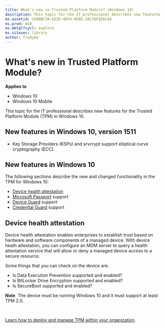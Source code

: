 ```yaml
---
title: What's new in Trusted Platform Module? (Windows 10)
description: This topic for the IT professional describes new features for the Trusted Platform Module (TPM) in Windows 10.
ms.assetid: CE8BBC2A-EE2D-4DFA-958E-2A178F2E6C44
ms.prod: W10
ms.mktglfcycl: explore
ms.sitesec: library
author: TrudyHa
---
```


# What's new in Trusted Platform Module?


**Applies to**

-   Windows 10
-   Windows 10 Mobile

This topic for the IT professional describes new features for the Trusted Platform Module (TPM) in Windows 10.

## New features in Windows 10, version 1511


-   Key Storage Providers (KSPs) and srvcrypt support elliptical curve cryptography (ECC).

## New features in Windows 10


The following sections describe the new and changed functionality in the TPM for Windows 10:

-   [Device health attestation](#bkmk-dha)
-   [Microsoft Passport](microsoft-passport.md) support
-   [Device Guard](device-guard-overview.md) support
-   [Credential Guard](credential-guard.md) support

## <a href="" id="bkmk-dha"></a>Device health attestation


Device health attestation enables enterprises to establish trust based on hardware and software components of a managed device. With device heath attestation, you can configure an MDM server to query a health attestation service that will allow or deny a managed device access to a secure resource.

Some things that you can check on the device are:

-   Is Data Execution Prevention supported and enabled?
-   Is BitLocker Drive Encryption supported and enabled?
-   Is SecureBoot supported and enabled?

**Note**  The device must be running Windows 10 and it must support at least TPM 2.0.

 

[Learn how to deploy and manage TPM within your organization](../keep-secure/trusted-platform-module-technology-overview.md).

 

 





